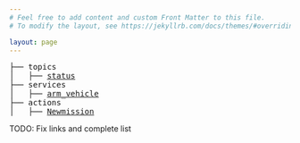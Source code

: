 ```yaml
---
# Feel free to add content and custom Front Matter to this file.
# To modify the layout, see https://jekyllrb.com/docs/themes/#overriding-theme-defaults

layout: page
---
```

<pre>
├── topics
│   ├── <a href="./msg/Example.html">status</a>
├── services
│   ├── <a href="./msg/Example.html">arm_vehicle</a>
├── actions
│   ├── <a href="./msg/Example.html">Newmission</a>
</pre>
TODO: Fix links and complete list